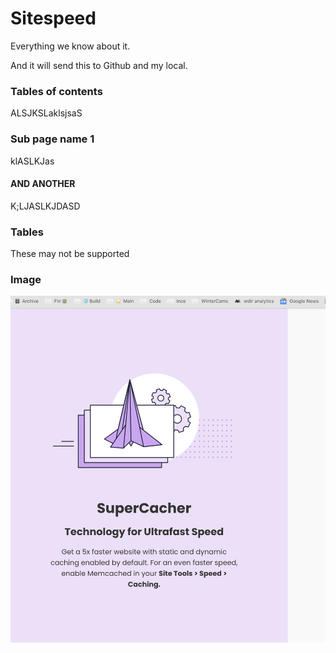 # Sitespeed

Everything we know about it.&#x20;

And it will send this to Github and my local.&#x20;

### Tables of contents

ALSJKSLaklsjsaS

### Sub page name 1

klASLKJas

#### AND ANOTHER

K;LJASLKJDASD

### Tables

These may not be supported

### Image

&#x20;![](<.gitbook/assets/Screen Shot 2023-07-03 at 7.11.03 PM.png>)

